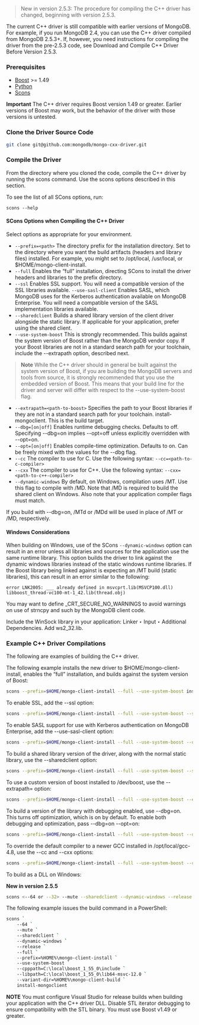 > New in version 2.5.3: The procedure for compiling the C++ driver has changed, beginning with version 2.5.3.

The current C++ driver is still compatible with earlier versions of MongoDB. For example, if you run MongoDB 2.4, you can use the C++ driver compiled from MongoDB 2.5.3+. If, however, you need instructions for compiling the driver from the pre-2.5.3 code, see Download and Compile C++ Driver Before Version 2.5.3.

### Prerequisites
 - [Boost](http://www.boost.org/) >= 1.49
 - [Python](https://www.python.org/)
 - [Scons](http://www.scons.org/)

**Important**
The C++ driver requires Boost version 1.49 or greater. Earlier versions of Boost may work, but the behavior of the driver with those versions is untested.

### Clone the Driver Source Code

```sh
git clone git@github.com:mongodb/mongo-cxx-driver.git
```

### Compile the Driver

From the directory where you cloned the code, compile the C++ driver by running the scons command. Use the scons options described in this section.

To see the list of all SCons options, run:

`scons --help`

#### SCons Options when Compiling the C++ Driver
Select options as appropriate for your environment.

 - `--prefix=<path>` The directory prefix for the installation directory. Set <path> to the directory where you want the build artifacts (headers and library files) installed. For example, you might set <path> to /opt/local, /usr/local, or $HOME/mongo-client-install.
 - `--full` Enables the “full” installation, directing SCons to install the driver headers and libraries to the prefix directory.
 - `--ssl` Enables SSL support. You will need a compatible version of the SSL libraries available.
`--use-sasl-client` Enables SASL, which MongoDB uses for the Kerberos authentication available on MongoDB Enterprise. You will need a compatible version of the SASL implementation libraries available.
 - `--sharedclient` Builds a shared library version of the client driver alongside the static library. If applicable for your application, prefer using the shared client.
 - `--use-system-boost` This is strongly recommended. This builds against the system version of Boost rather than the MongoDB vendor copy. If your Boost libraries are not in a standard search path for your toolchain, include the --extrapath option, described next.

> **Note**
While the C++ driver should in general be built against the system version of Boost, if you are building the MongoDB servers and tools from source, it is strongly recommended that you use the embedded version of Boost. This means that your build line for the driver and server will differ with respect to the --use-system-boost flag.

 - `--extrapath=<path-to-boost>` Specifies the path to your Boost libraries if they are not in a standard search path for your toolchain.
install-mongoclient. This is the build target.
 - `--dbg=[on|off]` Enables runtime debugging checks. Defaults to off. Specifying --dbg=on implies --opt=off unless explicitly overridden with --opt=on.
 - `--opt=[on|off]` Enables compile-time optimization. Defaults to on. Can be freely mixed with the values for the --dbg flag.
 - `--cc` The compiler to use for C. Use the following syntax: `--cc=<path-to-c-compiler>`
 - `--cxx` The compiler to use for C++. Use the following syntax: `--cxx=<path-to-c++-compiler>`
 - `--dynamic-windows` By default, on Windows, compilation uses /MT. Use this flag to compile with /MD. Note that /MD is required to build the shared client on Windows. Also note that your application compiler flags must match.

If you build with --dbg=on, /MTd or /MDd will be used in place of /MT or /MD, respectively.

#### Windows Considerations
When building on Windows, use of the SCons `--dynamic-windows` option can result in an error unless all libraries and sources for the application use the same runtime library. This option builds the driver to link against the dynamic windows libraries instead of the static windows runtime libraries. If the Boost library being linked against is expecting an /MT build (static libraries), this can result in an error similar to the following:

```
error LNK2005: ___ already defined in msvcprt.lib(MSVCP100.dll) libboost_thread-vc100-mt-1_42.lib(thread.obj)
```

You may want to define _CRT_SECURE_NO_WARNINGS to avoid warnings on use of strncpy and such by the MongoDB client code.

Include the WinSock library in your application: Linker ‣ Input ‣ Additional Dependencies. Add ws2_32.lib.

### Example C++ Driver Compilations

The following are examples of building the C++ driver.

The following example installs the new driver to $HOME/mongo-client-install, enables the “full” installation, and builds against the system version of Boost:

```sh
scons --prefix=$HOME/mongo-client-install --full --use-system-boost install-mongoclient
```

To enable SSL, add the --ssl option:
```sh
scons --prefix=$HOME/mongo-client-install --full --use-system-boost --ssl install-mongoclient
```

To enable SASL support for use with Kerberos authentication on MongoDB Enterprise, add the --use-sasl-client option:
```sh
scons --prefix=$HOME/mongo-client-install --full --use-system-boost --use-sasl-client install-mongoclient
```

To build a shared library version of the driver, along with the normal static library, use the --sharedclient option:
```sh
scons --prefix=$HOME/mongo-client-install --full --use-system-boost --sharedclient install-mongoclient
```

To use a custom version of boost installed to /dev/boost, use the --extrapath=<path-to-boost> option:
```sh
scons --prefix=$HOME/mongo-client-install --full --use-system-boost --extrapath=/dev/boost install-mongoclient
```

To build a version of the library with debugging enabled, use --dbg=on. This turns off optimization, which is on by default. To enable both debugging and optimization, pass --dbg=on --opt=on:
```sh
scons --prefix=$HOME/mongo-client-install --full --use-system-boost --dbg=on --opt=on install-mongoclient
```

To override the default compiler to a newer GCC installed in /opt/local/gcc-4.8, use the --cc and --cxx options:
```sh
scons --prefix=$HOME/mongo-client-install --full --use-system-boost --cc=/opt/local/gcc-4.8/bin/gcc --cxx=/opt/local/gcc-4.8/bin/g++ install-mongoclient
```
To build as a DLL on Windows:

**New in version 2.5.5**

```sh
scons <--64 or --32> --mute --sharedclient --dynamic-windows --release --full --prefix=<install-path> --use-system-boost --cpppath=<path-to-boost-headers> --libpath=<path-to-boost-libs> --variant-dir=<path-to-a-variant-directory> install-mongoclient
```

The following example issues the build command in a PowerShell:
```sh
scons `
    --64 `
    --mute `
    --sharedclient `
    --dynamic-windows `
    --release `
    --full `
    --prefix=%HOME%\mongo-client-install `
    --use-system-boost `
    --cpppath=C:\local\boost_1_55_0\include `
    --libpath=C:\local\boost_1_55_0\lib64-msvc-12.0 `
    --variant-dir=%HOME%\mongo-client-build `
    install-mongoclient
```

**NOTE**
You must configure Visual Studio for release builds when building your application with the C++ driver DLL.
Disable STL iterator debugging to ensure compatibility with the STL binary.
You must use Boost v1.49 or greater.